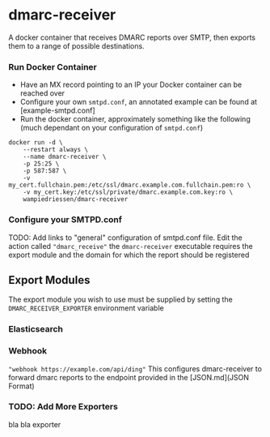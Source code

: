 # dmarc-receiver
A docker container that receives DMARC reports over SMTP, then exports them to a range of possible destinations.

### Run Docker Container
- Have an MX record pointing to an IP your Docker container can be reached over
- Configure your own `smtpd.conf`, an annotated example can be found at [example-smtpd.conf]
- Run the docker container, approximately something like the following (much dependant on your configuration of `smtpd.conf`)
```
docker run -d \
    --restart always \
    --name dmarc-receiver \
    -p 25:25 \
    -p 587:587 \
    -v my_cert.fullchain.pem:/etc/ssl/dmarc.example.com.fullchain.pem:ro \
    -v my_cert.key:/etc/ssl/private/dmarc.example.com.key:ro \
    wampiedriessen/dmarc-receiver
```

### Configure your SMTPD.conf
TODO: Add links to "general" configuration of smtpd.conf file.
Edit the action called `"dmarc_receive"` the `dmarc-receiver` executable requires the export module and the domain for which the report should be registered

## Export Modules

The export module you wish to use must be supplied by setting the `DMARC_RECEIVER_EXPORTER` environment variable

### Elasticsearch

### Webhook
`"webhook https://example.com/api/ding"` This configures dmarc-receiver to forward dmarc reports to the endpoint provided in the [JSON.md](JSON Format)

### TODO: Add More Exporters
bla bla exporter
